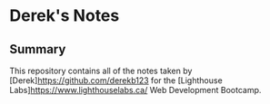 # Derek's Notes

## Summary 

This repository contains all of the notes taken by [Derek]https://github.com/derekb123 for the [Lighthouse Labs]https://www.lighthouselabs.ca/ Web Development Bootcamp.

